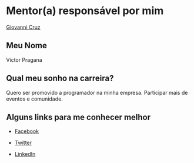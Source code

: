 # Mentor(a) responsável por mim

[Giovanni Cruz](/profiles/mentors/profiles/giovannicruz97.md)

## Meu Nome

Victor Pragana

## Qual meu sonho na carreira?

Quero ser promovido a programador na minha empresa.
Participar mais de eventos e comunidade.

## Alguns links para me conhecer melhor

- [Facebook](facebook.com/victorcesarmeriguepragana)

- [Twitter](https://twitter.com/victoorceesaar)

- [LinkedIn](https://www.linkedin.com/in/victor-césar-merigue-pragana-689b2392)

